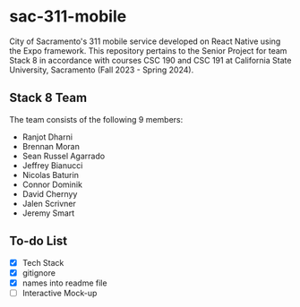 # sac-311-mobile
City of Sacramento's 311 mobile service developed on React Native using the Expo framework. This repository pertains to the Senior Project for team Stack 8 in accordance with courses CSC 190 and CSC 191 at California State University, Sacramento (Fall 2023 - Spring 2024).


## Stack 8 Team
The team consists of the following 9 members:

- Ranjot Dharni
- Brennan Moran
- Sean Russel Agarrado
- Jeffrey Bianucci
- Nicolas Baturin
- Connor Dominik
- David Chernyy
- Jalen Scrivner
- Jeremy Smart

## To-do List
- [X] Tech Stack
- [X] gitignore
- [X] names into readme file
- [ ] Interactive Mock-up